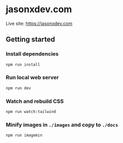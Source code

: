 # jasonxdev.com

Live site: https://jasonxdev.com

## Getting started

### Install dependencies

```sh
npm run install
```

### Run local web server

```sh
npm run dev
```

### Watch and rebuild CSS

```sh
npm run watch:tailwind
```

### Minify images in `./images` and copy to `./docs`

```sh
npm run imagemin
```
